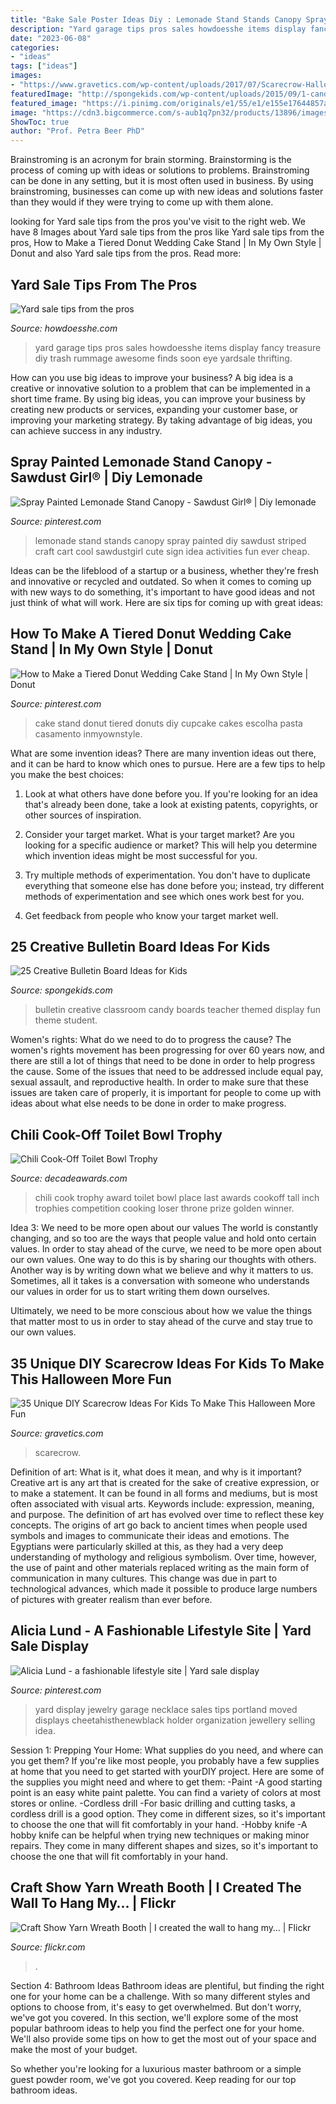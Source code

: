```yaml
---
title: "Bake Sale Poster Ideas Diy : Lemonade Stand Stands Canopy Spray Painted Diy Sawdust Striped Craft Cart Cool Sawdustgirl Cute Sign Idea Activities Fun Ever Cheap"
description: "Yard garage tips pros sales howdoesshe items display fancy treasure diy trash rummage awesome finds soon eye yardsale thrifting"
date: "2023-06-08"
categories:
- "ideas"
tags: ["ideas"]
images:
- "https://www.gravetics.com/wp-content/uploads/2017/07/Scarecrow-Halloween-Treat-Bags.jpg"
featuredImage: "http://spongekids.com/wp-content/uploads/2015/09/1-candy-themed-bulletin-board.jpg"
featured_image: "https://i.pinimg.com/originals/e1/55/e1/e155e17644857a51cd66d6d7b2c0c7ec.jpg"
image: "https://cdn3.bigcommerce.com/s-aub1q7pn32/products/13896/images/26985/RFG841-Chili__23164.1484259824.500.750.jpg?c=2"
ShowToc: true
author: "Prof. Petra Beer PhD"
---
```



Brainstroming is an acronym for brain storming. Brainstorming is the process of coming up with ideas or solutions to problems. Brainstroming can be done in any setting, but it is most often used in business. By using brainstroming, businesses can come up with new ideas and solutions faster than they would if they were trying to come up with them alone.

	

		
looking for Yard sale tips from the pros you've visit to the right web. We have 8 Images about Yard sale tips from the pros like Yard sale tips from the pros, How to Make a Tiered Donut Wedding Cake Stand | In My Own Style | Donut and also Yard sale tips from the pros. Read more:
		
    
## Yard Sale Tips From The Pros

<img loading=lazy src="https://howdoesshe.com/wp-content/uploads/2016/03/Yard-Sale-Tips-from-the-PROS.jpg" onerror="this.onerror=null;this.src='https://tse2.mm.bing.net/th?id=OIP.BcIeLQQazqnBU3nwPJt_JAHaLH&amp;pid=15.1';" alt="Yard sale tips from the pros">

_Source: howdoesshe.com_

>yard garage tips pros sales howdoesshe items display fancy treasure diy trash rummage awesome finds soon eye yardsale thrifting. 

	

How can you use big ideas to improve your business?
A big idea is a creative or innovative solution to a problem that can be implemented in a short time frame. By using big ideas, you can improve your business by creating new products or services, expanding your customer base, or improving your marketing strategy. By taking advantage of big ideas, you can achieve success in any industry.

    
## Spray Painted Lemonade Stand Canopy - Sawdust Girl® | Diy Lemonade

<img loading=lazy src="https://i.pinimg.com/736x/86/55/2d/86552d56ea5a7a683108a34876d2d844--sawdust-girl-lemonade-stands.jpg" onerror="this.onerror=null;this.src='https://tse3.mm.bing.net/th?id=OIP.PyOogOotZr-dnwR5wvxqeQHaLF&amp;pid=15.1';" alt="Spray Painted Lemonade Stand Canopy - Sawdust Girl® | Diy lemonade">

_Source: pinterest.com_

>lemonade stand stands canopy spray painted diy sawdust striped craft cart cool sawdustgirl cute sign idea activities fun ever cheap. 

	

Ideas can be the lifeblood of a startup or a business, whether they're fresh and innovative or recycled and outdated. So when it comes to coming up with new ways to do something, it's important to have good ideas and not just think of what will work. Here are six tips for coming up with great ideas:

    
## How To Make A Tiered Donut Wedding Cake Stand | In My Own Style | Donut

<img loading=lazy src="https://i.pinimg.com/736x/af/2d/7f/af2d7ffe9964ebf7543344498cb02fe2.jpg" onerror="this.onerror=null;this.src='https://tse2.mm.bing.net/th?id=OIP.QPBWtw0O70FjusyNoNoy1AHaKv&amp;pid=15.1';" alt="How to Make a Tiered Donut Wedding Cake Stand | In My Own Style | Donut">

_Source: pinterest.com_

>cake stand donut tiered donuts diy cupcake cakes escolha pasta casamento inmyownstyle. 

	

What are some invention ideas?
There are many invention ideas out there, and it can be hard to know which ones to pursue. Here are a few tips to help you make the best choices:
1. Look at what others have done before you. If you're looking for an idea that's already been done, take a look at existing patents, copyrights, or other sources of inspiration.

2. Consider your target market. What is your target market? Are you looking for a specific audience or market? This will help you determine which invention ideas might be most successful for you.

3. Try multiple methods of experimentation. You don't have to duplicate everything that someone else has done before you; instead, try different methods of experimentation and see which ones work best for you.

4. Get feedback from people who know your target market well.

    
## 25 Creative Bulletin Board Ideas For Kids

<img loading=lazy src="http://spongekids.com/wp-content/uploads/2015/09/1-candy-themed-bulletin-board.jpg" onerror="this.onerror=null;this.src='https://tse4.mm.bing.net/th?id=OIP.LTxokux8TIDi1t3sR5_HtwHaMT&amp;pid=15.1';" alt="25 Creative Bulletin Board Ideas for Kids">

_Source: spongekids.com_

>bulletin creative classroom candy boards teacher themed display fun theme student. 

	

Women's rights: What do we need to do to progress the cause?
The women's rights movement has been progressing for over 60 years now, and there are still a lot of things that need to be done in order to help progress the cause. Some of the issues that need to be addressed include equal pay, sexual assault, and reproductive health. In order to make sure that these issues are taken care of properly, it is important for people to come up with ideas about what else needs to be done in order to make progress.

    
## Chili Cook-Off Toilet Bowl Trophy

<img loading=lazy src="https://cdn3.bigcommerce.com/s-aub1q7pn32/products/13896/images/26985/RFG841-Chili__23164.1484259824.500.750.jpg?c=2" onerror="this.onerror=null;this.src='https://tse2.mm.bing.net/th?id=OIP.QuJbCPW1LNW3JUQTqp7FfwAAAA&amp;pid=15.1';" alt="Chili Cook-Off Toilet Bowl Trophy">

_Source: decadeawards.com_

>chili cook trophy award toilet bowl place last awards cookoff tall inch trophies competition cooking loser throne prize golden winner. 

	

Idea 3: We need to be more open about our values
The world is constantly changing, and so too are the ways that people value and hold onto certain values. In order to stay ahead of the curve, we need to be more open about our own values.
One way to do this is by sharing our thoughts with others. Another way is by writing down what we believe and why it matters to us. Sometimes, all it takes is a conversation with someone who understands our values in order for us to start writing them down ourselves.

Ultimately, we need to be more conscious about how we value the things that matter most to us in order to stay ahead of the curve and stay true to our own values.

    
## 35 Unique DIY Scarecrow Ideas For Kids To Make This Halloween More Fun

<img loading=lazy src="https://www.gravetics.com/wp-content/uploads/2017/07/Scarecrow-Halloween-Treat-Bags.jpg" onerror="this.onerror=null;this.src='https://tse3.mm.bing.net/th?id=OIP.ASabLyLYU8JMFgVXpLnN4wHaLH&amp;pid=15.1';" alt="35 Unique DIY Scarecrow Ideas For Kids To Make This Halloween More Fun">

_Source: gravetics.com_

>scarecrow. 

	

Definition of art: What is it, what does it mean, and why is it important?
Creative art is any art that is created for the sake of creative expression, or to make a statement. It can be found in all forms and mediums, but is most often associated with visual arts. Keywords include: expression, meaning, and purpose. The definition of art has evolved over time to reflect these key concepts.
The origins of art go back to ancient times when people used symbols and images to communicate their ideas and emotions. The Egyptians were particularly skilled at this, as they had a very deep understanding of mythology and religious symbolism. Over time, however, the use of paint and other materials replaced writing as the main form of communication in many cultures. This change was due in part to technological advances, which made it possible to produce large numbers of pictures with greater realism than ever before.

    
## Alicia Lund - A Fashionable Lifestyle Site | Yard Sale Display

<img loading=lazy src="https://i.pinimg.com/originals/e1/55/e1/e155e17644857a51cd66d6d7b2c0c7ec.jpg" onerror="this.onerror=null;this.src='https://tse4.mm.bing.net/th?id=OIP.dAHj0pG1qwLZQ8zyBLxT5AHaLH&amp;pid=15.1';" alt="Alicia Lund - a fashionable lifestyle site | Yard sale display">

_Source: pinterest.com_

>yard display jewelry garage necklace sales tips portland moved displays cheetahisthenewblack holder organization jewellery selling idea. 

	

Session 1: Prepping Your Home: What supplies do you need, and where can you get them?
If you're like most people, you probably have a few supplies at home that you need to get started with yourDIY project. Here are some of the supplies you might need and where to get them:
-Paint -A good starting point is an easy white paint palette. You can find a variety of colors at most stores or online. 
-Cordless drill -For basic drilling and cutting tasks, a cordless drill is a good option. They come in different sizes, so it's important to choose the one that will fit comfortably in your hand. 
-Hobby knife -A hobby knife can be helpful when trying new techniques or making minor repairs. They come in many different shapes and sizes, so it's important to choose the one that will fit comfortably in your hand.

    
## Craft Show Yarn Wreath Booth | I Created The Wall To Hang My… | Flickr

<img loading=lazy src="https://c2.staticflickr.com/6/5017/5398866041_2f7dc14aa1_b.jpg" onerror="this.onerror=null;this.src='https://tse4.mm.bing.net/th?id=OIP.51MdLwHDw9nwM88srBogHgHaFj&amp;pid=15.1';" alt="Craft Show Yarn Wreath Booth | I created the wall to hang my… | Flickr">

_Source: flickr.com_

>. 

	

Section 4: Bathroom Ideas
Bathroom ideas are plentiful, but finding the right one for your home can be a challenge. With so many different styles and options to choose from, it's easy to get overwhelmed. But don't worry, we've got you covered.
In this section, we'll explore some of the most popular bathroom ideas to help you find the perfect one for your home. We'll also provide some tips on how to get the most out of your space and make the most of your budget.

So whether you're looking for a luxurious master bathroom or a simple guest powder room, we've got you covered. Keep reading for our top bathroom ideas.

